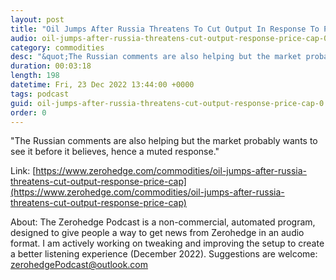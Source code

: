 ```yaml
---
layout: post
title: "Oil Jumps After Russia Threatens To Cut Output In Response To Price Cap"
audio: oil-jumps-after-russia-threatens-cut-output-response-price-cap-0
category: commodities
desc: "&quot;The Russian comments are also helping but the market probably wants to see it before it believes, hence a muted response.&quot;"
duration: 00:03:18
length: 198
datetime: Fri, 23 Dec 2022 13:44:00 +0000
tags: podcast
guid: oil-jumps-after-russia-threatens-cut-output-response-price-cap-0
order: 0
---
```

&quot;The Russian comments are also helping but the market probably wants to see it before it believes, hence a muted response.&quot;

Link: [https://www.zerohedge.com/commodities/oil-jumps-after-russia-threatens-cut-output-response-price-cap](https://www.zerohedge.com/commodities/oil-jumps-after-russia-threatens-cut-output-response-price-cap)

About: The Zerohedge Podcast is a non-commercial, automated program, designed to give people a way to get news from Zerohedge in an audio format.  I am actively working on tweaking and improving the setup to create a better listening experience (December 2022).  Suggestions are welcome: [zerohedgePodcast@outlook.com](mailto:zerohedgePodcast@outlook.com)